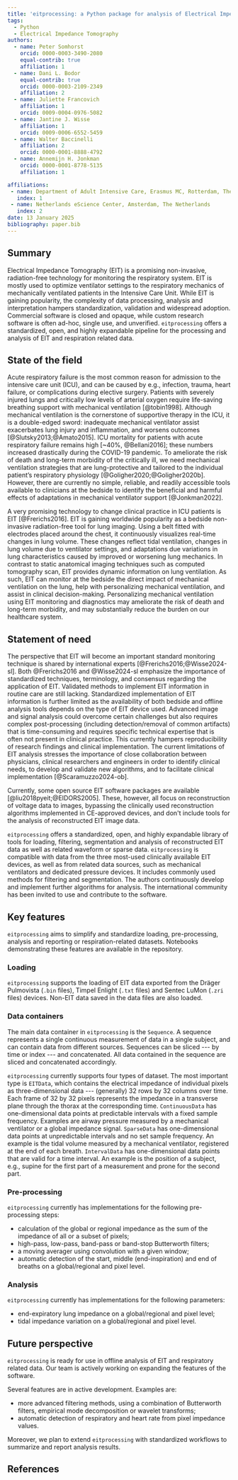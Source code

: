```yaml
---
title: 'eitprocessing: a Python package for analysis of Electrical Impedance Tomography data'
tags:
  - Python
  - Electrical Impedance Tomography
authors:
  - name: Peter Somhorst
    orcid: 0000-0003-3490-2080
    equal-contrib: true
    affiliation: 1
  - name: Dani L. Bodor
    equal-contrib: true
    orcid: 0000-0003-2109-2349
    affiliation: 2
  - name: Juliette Francovich
    affiliation: 1
    orcid: 0009-0004-0976-5082
  - name: Jantine J. Wisse
    affiliation: 1
    orcid: 0009-0006-6552-5459
  - name: Walter Baccinelli
    affiliation: 2
    orcid: 0000-0001-8888-4792
  - name: Annemijn H. Jonkman
    orcid: 0000-0001-8778-5135
    affiliation: 1

affiliations:
 - name: Department of Adult Intensive Care, Erasmus MC, Rotterdam, The Netherlands
   index: 1
 - name: Netherlands eScience Center, Amsterdam, The Netherlands
   index: 2
date: 13 January 2025
bibliography: paper.bib
---
```


## Summary

Electrical Impedance Tomography (EIT) is a promising non-invasive, radiation-free technology for
monitoring the respiratory system. EIT is mostly used to optimize ventilator settings to the respiratory mechanics of
mechanically ventilated patients in the Intensive
Care Unit. While EIT is gaining popularity, the complexity of data processing, analysis and
interpretation hampers standardization, validation and widespread adoption. Commercial software is
closed and opaque, while custom research software is often ad-hoc, single use, and unverified.
`eitprocessing` offers a standardized, open, and highly expandable pipeline for the processing and
analysis of EIT and respiration related data.

## State of the field

Acute respiratory failure is the most common reason for admission to the intensive care unit (ICU),
and can be caused by e.g., infection, trauma, heart failure, or complications during elective
surgery. Patients with severely injured lungs and critically low levels of arterial oxygen require
life-saving breathing support with mechanical ventilation [@tobin1998]. Although mechanical
ventilation is the cornerstone of supportive therapy in the ICU, it is a double-edged sword:
inadequate mechanical ventilator assist exacerbates lung injury and inflammation, and worsens
outcomes [@Slutsky2013;@Amato2015]. ICU mortality for patients with acute respiratory failure
remains high [~40%, @Bellani2016]; these numbers increased drastically during the COVID-19
pandemic. To ameliorate the risk of death and long-term morbidity of the critically ill, we need
mechanical ventilation strategies that are lung-protective and tailored to the individual patient’s
respiratory physiology [@Goligher2020;@Goligher2020b]. However, there are currently no simple,
reliable, and readily accessible tools available to clinicians at the bedside to identify the
beneficial and harmful effects of adaptations in mechanical ventilator support [@Jonkman2022].

A very promising technology to change clinical practice in ICU patients is EIT [@Frerichs2016]. EIT is gaining worldwide popularity as a bedside non-invasive
radiation-free tool for lung imaging. Using a belt fitted with electrodes placed around the chest, it
continuously visualizes real-time changes in lung volume. These changes reflect tidal ventilation,
changes in lung volume due to ventilator settings, and adaptations due variations in lung
characteristics caused by improved or worsening lung mechanics. In contrast to static anatomical imaging techniques such as computed tomography
scan, EIT
provides dynamic information on lung ventilation. As such, EIT can monitor at the bedside the
direct impact of mechanical ventilation on the lung, help with personalizing mechanical
ventilation, and assist in clinical decision-making.
Personalizing mechanical ventilation using EIT monitoring and diagnostics may ameliorate the risk
of death and long-term morbidity, and may substantially reduce the burden on our healthcare system.

## Statement of need

The perspective that EIT will become an important standard monitoring technique is shared by
international experts [@Frerichs2016;@Wisse2024-sl]. Both @Frerichs2016 and @Wisse2024-sl emphasize
the importance of standardized techniques, terminology, and consensus regarding the application of
EIT.
Validated methods to implement EIT information in routine care are
still lacking. Standardized implementation of EIT information is further limited
as the availability of both bedside and offline analysis tools depends on the type of EIT device used. Advanced
image and signal analysis could overcome certain challenges but also requires complex
post-processing (including detection/removal of common artifacts) that is time-consuming and requires specific technical expertise
that is often not present in clinical practice. This currently hampers reproducibility of research
findings and clinical implementation. The current limitations of EIT analysis stresses the importance of close collaboration
between physicians, clinical researchers and engineers in order to identify clinical needs, to
develop and validate new algorithms, and to facilitate clinical implementation [@Scaramuzzo2024-ob].

Currently, some open source EIT software packages are available [@liu2018pyeit;@EIDORS2005]. These, however, all focus on reconstruction of
voltage data to images, bypassing the clinically used reconstruction algorithms implemented in CE-approved devices, and
don't include tools for the analysis of reconstructed EIT image data.

`eitprocessing` offers a standardized, open, and highly expandable library of tools for loading,
filtering, segmentation and analysis of reconstructed EIT data as well as related waveform or sparse data.
`eitprocessing` is compatible with data from the three most-used clinically available EIT devices, as well as
from related data sources, such as mechanical ventilators and dedicated pressure devices. It includes commonly used methods for filtering and segmentation. The
authors continuously develop and implement further algorithms for analysis. The
international community has been invited to use and contribute to the software.

## Key features

`eitprocessing` aims to simplify and standardize loading, pre-processing, analysis and reporting
or respiration-related datasets.
Notebooks demonstrating these features are available in the repository.

### Loading

`eitprocessing` supports the loading of EIT data exported from the Dräger Pulmovista (`.bin`
files), Timpel Enlight (`.txt` files) and Sentec LuMon (`.zri` files) devices. Non-EIT data saved
in the data files are also loaded.

### Data containers

The main data container in `eitprocessing` is the `Sequence`. A sequence represents a single
continuous measurement of data in a single subject, and can contain data from different sources. Sequences
can be sliced --- by time or index --- and concatenated. All data contained in the sequence are
sliced and concatenated accordingly.

`eitprocessing` currently supports four types of dataset. The most important type is `EITData`,
which contains the electrical impedance of individual pixels as three-dimensional data --- (generally)
32 rows by 32 columns over time. Each frame of 32 by 32 pixels represents the impedance in a
transverse plane through the thorax at the corresponding time. `ContinuousData` has one-dimensional data points at
predictable intervals with a fixed sample frequency. Examples are airway pressure measured by a
mechanical ventilator or a global impedance signal.  `SparseData` has one-dimensional data points at
unpredictable intervals and no set sample frequency. An example is the tidal volume measured by a
mechanical ventilator, registered at the end of each breath. `IntervalData` has one-dimensional data
points that are valid for a time interval. An example is the position of a subject, e.g., supine
for the first part of a measurement and prone for the second part.

### Pre-processing

`eitprocessing` currently has implementations for the following pre-processing steps:

- calculation of the global or regional impedance as the sum of the impedance of all or a subset of pixels;
- high-pass, low-pass, band-pass or band-stop Butterworth filters;
- a moving averager using convolution with a given window;
- automatic detection of the start, middle (end-inspiration) and end of breaths on a
  global/regional and pixel level.

### Analysis

`eitprocessing` currently has implementations for the following parameters:

- end-expiratory lung impedance on a global/regional and pixel level;
- tidal impedance variation on a global/regional and pixel level.

## Future perspective

`eitprocessing` is ready for use in offline analysis of EIT and respiratory related data. Our team
is actively working on expanding the features of the software.

Several features are in active development. Examples are:

- more advanced filtering methods, using a combination of Butterworth filters, empirical mode
  decomposition or wavelet transforms;
- automatic detection of respiratory and heart rate from pixel impedance values.

Moreover, we plan to extend `eitprocessing` with standardized workflows to summarize and report
analysis results.

## References
